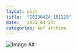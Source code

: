 ```yaml
---
layout:	post
title:	"20230424_161229"
date:	2023_04_24:
categories:	kof archive
---
```


![Image Alt](https://k0f.github.io/assets/20230424_161229.jpg)